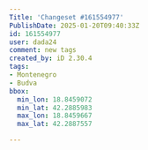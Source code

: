 ```yaml
---
Title: 'Changeset #161554977'
PublishDate: 2025-01-20T09:40:33Z
id: 161554977
user: dada24
comment: new tags
created_by: iD 2.30.4
tags:
- Montenegro
- Budva
bbox:
  min_lon: 18.8459072
  min_lat: 42.2885983
  max_lon: 18.8459667
  max_lat: 42.2887557

---
```

